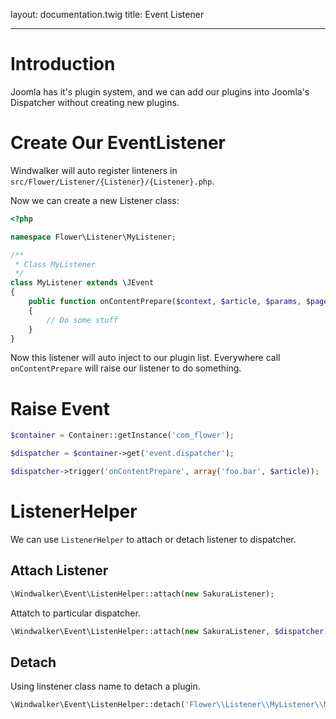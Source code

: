 layout: documentation.twig
title: Event Listener

---

# Introduction

Joomla has it's plugin system, and we can add our plugins into Joomla's Dispatcher without creating new plugins.

# Create Our EventListener

Windwalker will auto register linteners in `src/Flower/Listener/{Listener}/{Listener}.php`.

Now we can create a new Listener class:

``` php
<?php

namespace Flower\Listener\MyListener;

/**
 * Class MyListener
 */
class MyListener extends \JEvent
{
	public function onContentPrepare($context, $article, $params, $page = 0)
	{
		// Do some stuff
	}
}
```

Now this listener will auto inject to our plugin list. Everywhere call `onContentPrepare` will raise our listener to do something.

# Raise Event

``` php
$container = Container::getInstance('com_flower');

$dispatcher = $container->get('event.dispatcher');

$dispatcher->trigger('onContentPrepare', array('foo.bar', $article));
```

# ListenerHelper

We can use `ListenerHelper` to attach or detach listener to dispatcher.

## Attach Listener

``` php
\Windwalker\Event\ListenHelper::attach(new SakuraListener);
```

Attatch to particular dispatcher.

``` php
\Windwalker\Event\ListenHelper::attach(new SakuraListener, $dispatcher);
```

## Detach

Using linstener class name to detach a plugin.

``` php
\Windwalker\Event\ListenHelper::detach('Flower\\Listener\\MyListener\\MyListener');
```

